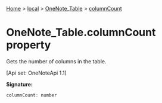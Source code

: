 [Home](./index) &gt; [local](local.md) &gt; [OneNote\_Table](local.onenote_table.md) &gt; [columnCount](local.onenote_table.columncount.md)

# OneNote\_Table.columnCount property

Gets the number of columns in the table. 

 \[Api set: OneNoteApi 1.1\]

**Signature:**
```javascript
columnCount: number
```
